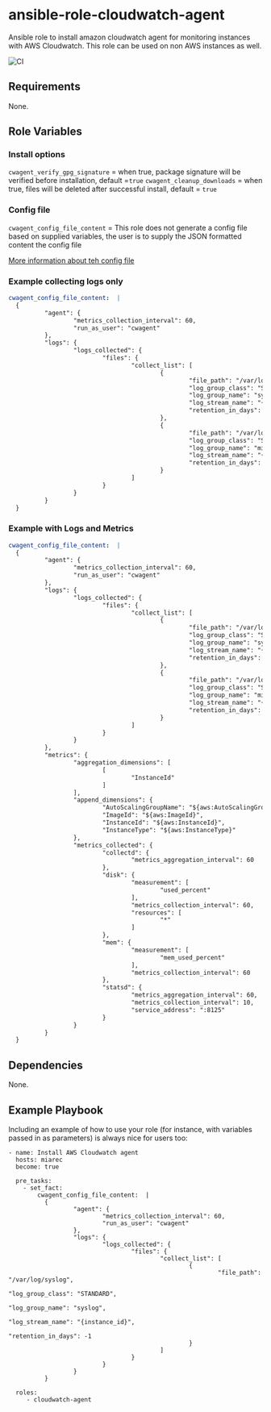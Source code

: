 # ansible-role-cloudwatch-agent
Ansible role to install amazon cloudwatch agent for monitoring instances with AWS Cloudwatch. This role can be used on non AWS instances as well.

![CI](https://github.com/miarec/ansible-role-cloudwatch-agent/actions/workflows/ci.yml/badge.svg?event=push)


Requirements
------------

None.

Role Variables
--------------

### Install options


`cwagent_verify_gpg_signature` = when true, package signature will be verified before installation, default =`true`
`cwagent_cleanup_downloads` = when true, files will be deleted after successful install, default = `true`

### Config file
`cwagent_config_file_content` = This role does not generate a config file based on supplied variables, the user is to supply the JSON formatted content the config file

[More information about teh config file](https://docs.aws.amazon.com/AmazonCloudWatch/latest/monitoring/CloudWatch-Agent-Configuration-File-Details.html)

### Example collecting logs only
```yaml
cwagent_config_file_content:  |
  {
          "agent": {
                  "metrics_collection_interval": 60,
                  "run_as_user": "cwagent"
          },
          "logs": {
                  "logs_collected": {
                          "files": {
                                  "collect_list": [
                                          {
                                                  "file_path": "/var/log/syslog",
                                                  "log_group_class": "STANDARD",
                                                  "log_group_name": "syslog",
                                                  "log_stream_name": "{instance_id}",
                                                  "retention_in_days": -1
                                          },
                                          {
                                                  "file_path": "/var/log/miarec/trace/trace.log",
                                                  "log_group_class": "STANDARD",
                                                  "log_group_name": "miarec.trace",
                                                  "log_stream_name": "{instance_id}",
                                                  "retention_in_days": -1
                                          }
                                  ]
                          }
                  }
          }
  }
```

### Example with Logs and Metrics
```yaml
cwagent_config_file_content:  |
  {
          "agent": {
                  "metrics_collection_interval": 60,
                  "run_as_user": "cwagent"
          },
          "logs": {
                  "logs_collected": {
                          "files": {
                                  "collect_list": [
                                          {
                                                  "file_path": "/var/log/syslog",
                                                  "log_group_class": "STANDARD",
                                                  "log_group_name": "syslog",
                                                  "log_stream_name": "{instance_id}",
                                                  "retention_in_days": -1
                                          },
                                          {
                                                  "file_path": "/var/log/miarec/trace/trace.log",
                                                  "log_group_class": "STANDARD",
                                                  "log_group_name": "miarec.trace",
                                                  "log_stream_name": "{instance_id}",
                                                  "retention_in_days": -1
                                          }
                                  ]
                          }
                  }
          },
          "metrics": {
                  "aggregation_dimensions": [
                          [
                                  "InstanceId"
                          ]
                  ],
                  "append_dimensions": {
                          "AutoScalingGroupName": "${aws:AutoScalingGroupName}",
                          "ImageId": "${aws:ImageId}",
                          "InstanceId": "${aws:InstanceId}",
                          "InstanceType": "${aws:InstanceType}"
                  },
                  "metrics_collected": {
                          "collectd": {
                                  "metrics_aggregation_interval": 60
                          },
                          "disk": {
                                  "measurement": [
                                          "used_percent"
                                  ],
                                  "metrics_collection_interval": 60,
                                  "resources": [
                                          "*"
                                  ]
                          },
                          "mem": {
                                  "measurement": [
                                          "mem_used_percent"
                                  ],
                                  "metrics_collection_interval": 60
                          },
                          "statsd": {
                                  "metrics_aggregation_interval": 60,
                                  "metrics_collection_interval": 10,
                                  "service_address": ":8125"
                          }
                  }
          }
  }
```

Dependencies
------------

None.

Example Playbook
----------------

Including an example of how to use your role (for instance, with variables passed in as parameters) is always nice for users too:

    - name: Install AWS Cloudwatch agent
      hosts: miarec
      become: true

      pre_tasks:
        - set_fact:
            cwagent_config_file_content:  |
              {
                      "agent": {
                              "metrics_collection_interval": 60,
                              "run_as_user": "cwagent"
                      },
                      "logs": {
                              "logs_collected": {
                                      "files": {
                                              "collect_list": [
                                                      {
                                                              "file_path": "/var/log/syslog",
                                                              "log_group_class": "STANDARD",
                                                              "log_group_name": "syslog",
                                                              "log_stream_name": "{instance_id}",
                                                              "retention_in_days": -1
                                                      }
                                              ]
                                      }
                              }
                      }
              }

      roles:
         - cloudwatch-agent

